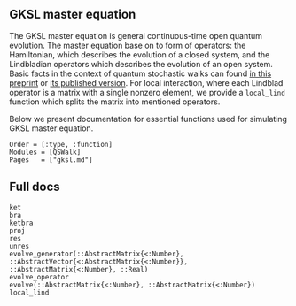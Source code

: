 ## GKSL master equation

The GKSL master equation is general continuous-time open quantum evolution. The master equation base on to form of operators: the Hamiltonian, which describes the evolution of a closed system, and the Lindbladian operators which describes the evolution of an open system. Basic facts in the context of quantum stochastic walks can found [in this preprint](https://arxiv.org/abs/0905.2942) or [its published version](https://journals.aps.org/pra/abstract/10.1103/PhysRevA.81.022323). For local interaction, where each Lindblad operator is a matrix with a single nonzero element, we provide a `local_lind` function which splits the matrix into mentioned operators.

Below we present documentation for essential functions used for simulating GKSL master equation.

```@index
Order = [:type, :function]
Modules = [QSWalk]
Pages   = ["gksl.md"]
```

## Full docs

```@docs
ket
bra
ketbra
proj
res
unres
evolve_generator(::AbstractMatrix{<:Number}, ::AbstractVector{<:AbstractMatrix{<:Number}}, ::AbstractMatrix{<:Number}, ::Real)
evolve_operator
evolve(::AbstractMatrix{<:Number}, ::AbstractMatrix{<:Number})
local_lind
```
